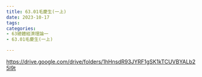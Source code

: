 ```yaml
---
title: 63.01毛慶生(一上)
date: 2023-10-17
tags: 
categories:
- 63總體經濟理論一
- 63.01毛慶生(一上)

---
```

https://drive.google.com/drive/folders/1hHnsdR93JYRF1gSK1kTCUVBYALb25l9t
